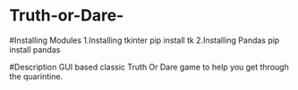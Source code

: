 # Truth-or-Dare-

#Installing Modules
 1.Installing tkinter
   pip install tk
 2.Installing Pandas
  pip install pandas
  
  #Description 
  GUI based classic Truth Or Dare game to help you get through the quarintine.
